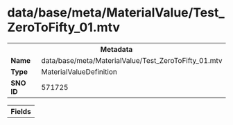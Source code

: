 <h1>data/base/meta/MaterialValue/Test_ZeroToFifty_01.mtv</h1><table><tr><th colspan="100%">Metadata</th></tr><tr><td><b>Name</b></td><td>data/base/meta/MaterialValue/Test_ZeroToFifty_01.mtv</td></tr><tr><td><b>Type</b></td><td>MaterialValueDefinition</td></tr><tr><td><b>SNO ID</b></td><td>571725</td></tr></table>

<table><tr><th colspan="100%">Fields</th></tr></table>

